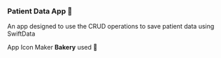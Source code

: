 ### Patient Data App 🏥
An app designed to use the CRUD operations to save patient data using SwiftData

App Icon Maker **Bakery** used 🍞

